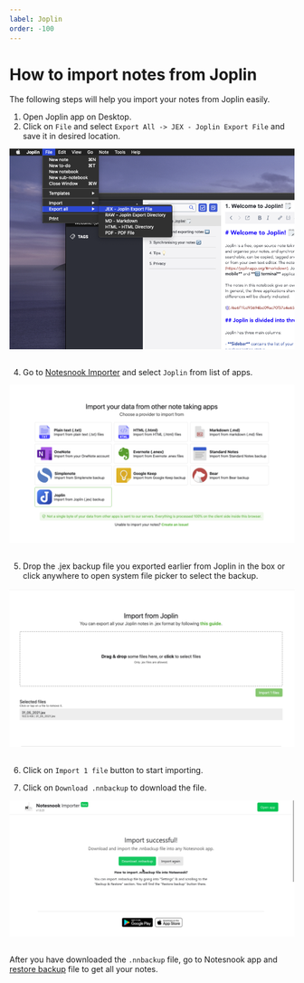 ```yaml
---
label: Joplin
order: -100
---
```

# How to import notes from Joplin

The following steps will help you import your notes from Joplin easily.

1. Open Joplin app on Desktop.
2. Click on `File` and select `Export All -> JEX - Joplin Export File` and save it in desired location.
<img style="margin-bottom:15px;" src="../static/joplin_import_step_1.png" alt="Click on `File` and select `Export All -> JEX - Joplin Export File`"/>


4. Go to [Notesnook Importer](https://importer.notesnook.com) and select `Joplin` from list of apps.
<img style="margin-bottom:15px;" src="../static/joplin_import_step_2.png" alt=" Go to Notesnook Importer https://importer.notesnook.com and select `Joplin` from list of apps."/>

5. Drop the .jex backup file you exported earlier from Joplin in the box or click anywhere to open system file picker to select the backup.
<img style="margin-bottom:15px;" src="../static/joplin_import_step_3.png" alt="Drop the .zip backup file you exported earlier from Standard Notes in the box or click anywhere to open system file picker to select the backup."/>

6. Click on `Import 1 file` button to start importing.

7. Click on `Download .nnbackup` to download the file.
<img style="margin-bottom:15px;" src="../static/plain_text_import_step_3.png" alt="Click on `Download .nnbackup` to download the file."/>

After you have downloaded the `.nnbackup` file, go to Notesnook app and [restore backup](../backup-restore.md) file to get all your notes.



